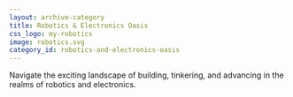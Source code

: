 ```yaml
---
layout: archive-category
title: Robotics & Electronics Oasis
css_logo: my-robotics
image: robotics.svg
category_id: robotics-and-electronics-oasis
---
```

Navigate the exciting landscape of building, tinkering, and advancing in the realms of robotics and electronics.